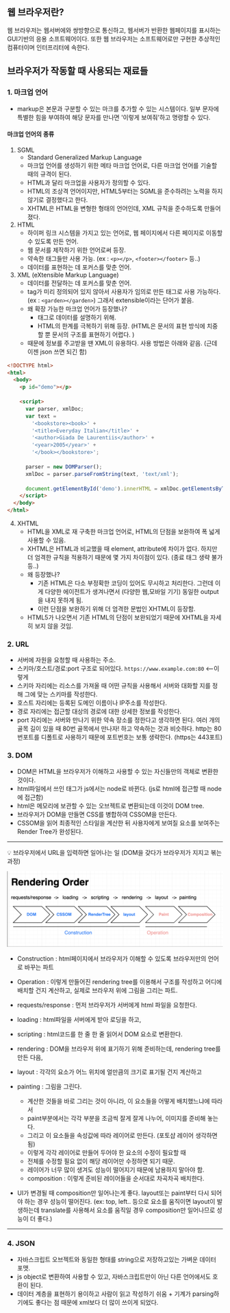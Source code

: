 ## 웹 브라우저란?

웹 브라우저는 웹서버에와 쌍방향으로 통신하고, 웹서버가 반환한 웹페이지를 표시하는 GUI기반의 응용 소프트웨어이다. 또한 웹 브라우저는 소프트웨어로만 구현한 추상적인 컴퓨터이며 인터프리터에 속한다.

## 브라우저가 작동할 때 사용되는 재료들

### 1. 마크업 언어

- markup은 본문과 구분할 수 있는 마크를 추가할 수 있는 시스템이다. 일부 문자에 특별한 힘을 부여하여 해당 문자를 만나면 '이렇게 보여줘'하고 명령할 수 있다.

#### 마크업 언어의 종류

1. SGML
   - Standard Generalized Markup Language
   - 마크업 언어를 생성하기 위한 메타 마크업 언어로, 다른 마크업 언어를 기술할 때의 규격이 된다.
   - HTML과 달리 마크업을 사용자가 정의할 수 있다.
   - HTML의 조상격 언어이지만, HTML5부터는 SGML을 준수하려는 노력을 하지 않기로 결정했다고 한다.
   - XHTML은 HTML을 변형한 형태의 언어인데, XML 규칙을 준수하도록 만들어졌다.
2. HTML
   - 하이퍼 링크 시스템을 가지고 있는 언어로, 웹 페이지에서 다른 페이지로 이동할 수 있도록 만든 언어.
   - 웹 문서를 제작하기 위한 언어로써 등장.
   - 약속한 태그들만 사용 가능. (ex : `<p></p>`, `<footer></footer>` 등..)
   - 데이터를 표현하는 데 포커스를 맞춘 언어.
3. XML (eXtensible Markup Language)
   - 데이터를 전달하는 데 포커스를 맞춘 언어.
   - tag가 미리 정의되어 있지 않아서 사용자가 임의로 만든 태그로 사용 가능하다. (ex : `<garden></garden>`) 그래서 extensible이라는 단어가 붙음.
   - 왜 확장 가능한 마크업 언어가 등장했나?
     - 태그로 데이터를 설명하기 위해.
     - HTML의 한계를 극복하기 위해 등장. (HTML은 문서의 표현 방식에 치중할 뿐 문서의 구조를 표현하기 어렵다. )
   - 때문에 정보를 주고받을 땐 XML이 유용하다. 사용 방법은 아래와 같음. (근데 이젠 json 쓰면 되긴 함)

```html
<!DOCTYPE html>
<html>
  <body>
    <p id="demo"></p>

    <script>
      var parser, xmlDoc;
      var text =
        '<bookstore><book>' +
        '<title>Everyday Italian</title>' +
        '<author>Giada De Laurentiis</author>' +
        '<year>2005</year>' +
        '</book></bookstore>';

      parser = new DOMParser();
      xmlDoc = parser.parseFromString(text, 'text/xml');

      document.getElementById('demo').innerHTML = xmlDoc.getElementsByTagName('title')[0].childNodes[0].nodeValue;
    </script>
  </body>
</html>
```

4. XHTML
   - HTML을 XML로 재 구축한 마크업 언어로, HTML의 단점을 보완하여 폭 넓게 사용할 수 있음.
   - XHTML은 HTML과 비교했을 때 element, attribute에 차이가 없다. 하지만 더 엄격한 규칙을 적용하기 때문에 몇 가지 차이점이 있다. (종료 태그 생략 불가 등..)
   - 왜 등장했나?
     - 기존 HTML은 다소 부정확한 코딩이 있어도 무시하고 처리한다. 그런데 이게 다양한 에이전트가 생겨나면서 (다양한 웹,모바일 기기) 동일한 output을 내지 못하게 됨.
     - 이런 단점을 보완하기 위해 더 엄격한 문법인 XHTML이 등장함.
   - HTML5가 나오면서 기존 HTML의 단점이 보완되었기 때문에 XHTML을 자세히 보지 않을 것임.

### 2. URL

- 서버에 자원을 요청할 때 사용하는 주소.
- 스키마/호스트/경로:port 구조로 되어있다. `https://www.example.com:80` <--이렇게
- 스키마 자리에는 리소스를 가져올 때 어떤 규칙을 사용해서 서버와 대화할 지를 정해 그에 맞는 스키마를 작성한다.
- 호스트 자리에는 등록된 도메인 이름이나 IP주소를 작성한다.
- 경로 자리에는 접근할 대상의 경로에 대한 상세한 정보를 작성한다.
- port 자리에는 서버와 만나기 위한 약속 장소를 정한다고 생각하면 된다. 여러 개의 골목 길이 있을 때 80번 골목에서 만나자! 하고 약속하는 것과 비슷하다. http는 80번포트를 디폴트로 사용하기 때문에 포트번호는 보통 생략한다. (https는 443포트)

### 3. DOM

- DOM은 HTML을 브라우저가 이해하고 사용할 수 있는 자신들만의 객체로 변환한 것이다.
- html파일에서 쓰인 태그가 js에서는 node로 바뀐다. (js로 html에 접근할 때 node에 접근함)
- html은 메모리에 보관할 수 있는 오브젝트로 변환되는데 이것이 DOM tree.
- 브라우저가 DOM을 만들면 CSS를 병합하여 CSSOM을 만든다.
- CSSOM을 읽어 최종적인 스타일을 계산한 뒤 사용자에게 보여질 요소를 보여주는 Render Tree가 완성된다.

---

💡 브라우저에서 URL을 입력하면 일어나는 일 (DOM을 갖다가 브라우저가 지지고 볶는 과정)

![렌더순서](rendering_order.png)

- Construction : html페이지에서 브라우저가 이해할 수 있도록 브라우저만의 언어로 바꾸는 파트
- Operation : 이렇게 만들어진 rendering tree를 이용해서 구조를 작성하고 어디에 배치할 건지 계산하고, 실제로 브라우저 위에 그림을 그리는 파트.

- requests/response : 먼저 브라우저가 서버에게 html 파일을 요청한다.
- loading : html파일을 서버에게 받아 로딩을 하고,
- scripting : html코드를 한 줄 한 줄 읽어서 DOM 요소로 변환한다.
- rendering : DOM을 브라우저 위에 표기하기 위해 준비하는데, rendering tree를 만든 다음,
- layout : 각각의 요소가 어느 위치에 얼만큼의 크기로 표기될 건지 계산하고
- painting : 그림을 그린다.

  - 계산한 것들을 바로 그리는 것이 아니라, 이 요소들을 어떻게 배치했느냐에 따라서
  - paint부분에서는 각각 부분을 조금씩 잘게 잘게 나누어, 이미지를 준비해 놓는다.
  - 그리고 이 요소들을 속성값에 따라 레이어로 만든다. (포토샵 레이어 생각하면 됨)
  - 이렇게 각각 레이어로 만들어 두어야 한 요소의 수정이 필요할 때
  - 전체를 수정할 필요 없이 해당 레이어만 수정하면 되기 때문.
  - 레이어가 너무 많이 생겨도 성능이 떨어지기 때문에 남용하지 말아야 함.
  - composition : 이렇게 준비된 레이어들을 순서대로 차곡차곡 배치한다.

- UI가 변경될 때 composition만 일어나는게 좋다. layout또는 paint부터 다시 되어야 하는 경우 성능이 떨어진다. (ex: top, left.. 등으로 요소를 움직이면 layout이 발생하는데 translate를 사용해서 요소를 움직일 경우 composition만 일어나므로 성능이 더 좋다.)

---

### 4. JSON

- 자바스크립트 오브젝트와 동일한 형태를 string으로 저장하고있는 가벼운 데이터 포맷.
- js object로 변환하여 사용할 수 있고, 자바스크립트만이 아닌 다른 언어에서도 호환이 된다.
- 데이터 계층을 표현하기 용이하고 사람이 읽고 작성하기 쉬움 + 기계가 parsing하기에도 좋다는 점 때문에 xml보다 더 많이 쓰이게 되었다.
